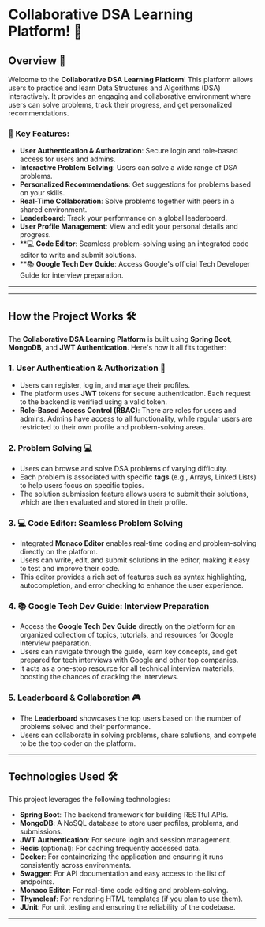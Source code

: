 # Collaborative DSA Learning Platform! 🚀

## Overview 🎯

Welcome to the **Collaborative DSA Learning Platform**! This platform allows users to practice and learn Data Structures and Algorithms (DSA) interactively. It provides an engaging and collaborative environment where users can solve problems, track their progress, and get personalized recommendations.

### 🌟 Key Features:
- **User Authentication & Authorization**: Secure login and role-based access for users and admins. 
- **Interactive Problem Solving**: Users can solve a wide range of DSA problems.
- **Personalized Recommendations**: Get suggestions for problems based on your skills.
- **Real-Time Collaboration**: Solve problems together with peers in a shared environment.
- **Leaderboard**: Track your performance on a global leaderboard.
- **User Profile Management**: View and edit your personal details and progress.
- **💻 **Code Editor**: Seamless problem-solving using an integrated code editor to write and submit solutions.
- **📚 **Google Tech Dev Guide**: Access Google's official Tech Developer Guide for interview preparation.

---


---

## How the Project Works 🛠️

The **Collaborative DSA Learning Platform** is built using **Spring Boot**, **MongoDB**, and **JWT Authentication**. Here's how it all fits together:

### 1. **User Authentication & Authorization** 🔐
   - Users can register, log in, and manage their profiles. 
   - The platform uses **JWT** tokens for secure authentication. Each request to the backend is verified using a valid token.
   - **Role-Based Access Control (RBAC)**: There are roles for users and admins. Admins have access to all functionality, while regular users are restricted to their own profile and problem-solving areas. 

### 2. **Problem Solving** 💻
   - Users can browse and solve DSA problems of varying difficulty. 
   - Each problem is associated with specific **tags** (e.g., Arrays, Linked Lists) to help users focus on specific topics. 
   - The solution submission feature allows users to submit their solutions, which are then evaluated and stored in their profile. 

### 3. **💻 **Code Editor**: Seamless Problem Solving**
   - Integrated **Monaco Editor** enables real-time coding and problem-solving directly on the platform.
   - Users can write, edit, and submit solutions in the editor, making it easy to test and improve their code.
   - This editor provides a rich set of features such as syntax highlighting, autocompletion, and error checking to enhance the user experience.

### 4. **📚 **Google Tech Dev Guide**: Interview Preparation**
   - Access the **Google Tech Dev Guide** directly on the platform for an organized collection of topics, tutorials, and resources for Google interview preparation.
   - Users can navigate through the guide, learn key concepts, and get prepared for tech interviews with Google and other top companies.
   - It acts as a one-stop resource for all technical interview materials, boosting the chances of cracking the interviews.

### 5. **Leaderboard & Collaboration** 🎮
   - The **Leaderboard** showcases the top users based on the number of problems solved and their performance.
   - Users can collaborate in solving problems, share solutions, and compete to be the top coder on the platform.

---

## Technologies Used 🛠️

This project leverages the following technologies:

- **Spring Boot**: The backend framework for building RESTful APIs.
- **MongoDB**: A NoSQL database to store user profiles, problems, and submissions.
- **JWT Authentication**: For secure login and session management.
- **Redis** (optional): For caching frequently accessed data.
- **Docker**: For containerizing the application and ensuring it runs consistently across environments.
- **Swagger**: For API documentation and easy access to the list of endpoints.
- **Monaco Editor**: For real-time code editing and problem-solving.
- **Thymeleaf**: For rendering HTML templates (if you plan to use them).
- **JUnit**: For unit testing and ensuring the reliability of the codebase.

---



